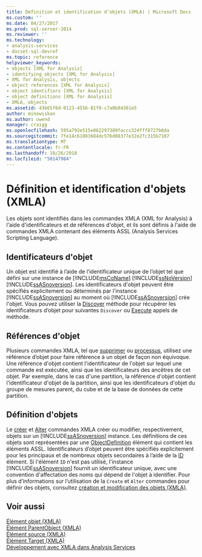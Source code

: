 ```yaml
---
title: Définition et identification d’objets (XMLA) | Microsoft Docs
ms.custom: ''
ms.date: 04/27/2017
ms.prod: sql-server-2014
ms.reviewer: ''
ms.technology:
- analysis-services
- docset-sql-devref
ms.topic: reference
helpviewer_keywords:
- objects [XML for Analysis]
- identifying objects [XML for Analysis]
- XML for Analysis, objects
- object references [XML for Analysis]
- object identifiers [XML for Analysis]
- object definitions [XML for Analysis]
- XMLA, objects
ms.assetid: 43b65f6d-0123-4556-81f0-c7a0b84361e5
author: minewiskan
ms.author: owend
manager: craigg
ms.openlocfilehash: 595a792e515e862297389faccc324fff8727b8da
ms.sourcegitcommit: 7fe14c61083684dc576d88377e32e2fc315b7107
ms.translationtype: MT
ms.contentlocale: fr-FR
ms.lasthandoff: 10/26/2018
ms.locfileid: "50147984"
---
```

# <a name="defining-and-identifying-objects-xmla"></a>Définition et identification d'objets (XMLA)
  Les objets sont identifiés dans les commandes XMLA (XML for Analysis) à l'aide d'identificateurs et de références d'objet, et ils sont définis à l'aide de commandes XMLA contenant des éléments ASSL (Analysis Services Scripting Language).  
  
## <a name="object-identifiers"></a>Identificateurs d'objet  
 Un objet est identifié à l’aide de l’identificateur unique de l’objet tel que défini sur une instance de [!INCLUDE[msCoName](../../includes/msconame-md.md)] [!INCLUDE[ssNoVersion](../../includes/ssnoversion-md.md)] [!INCLUDE[ssASnoversion](../../includes/ssasnoversion-md.md)]. Les identificateurs d'objet peuvent être spécifiés explicitement ou déterminés par l'instance [!INCLUDE[ssASnoversion](../../includes/ssasnoversion-md.md)] au moment où [!INCLUDE[ssASnoversion](../../includes/ssasnoversion-md.md)] crée l'objet. Vous pouvez utiliser la [Discover](https://docs.microsoft.com/bi-reference/xmla/xml-elements-methods-discover) méthode pour récupérer les identificateurs d’objet pour suivantes `Discover` ou [Execute](https://docs.microsoft.com/bi-reference/xmla/xml-elements-methods-execute) appels de méthode.  
  
## <a name="object-references"></a>Références d'objet  
 Plusieurs commandes XMLA, tel que [supprimer](https://docs.microsoft.com/bi-reference/xmla/xml-elements-commands/delete-element-xmla) ou [processus](https://docs.microsoft.com/bi-reference/xmla/xml-elements-commands/process-element-xmla), utilisez une référence d’objet pour faire référence à un objet de façon non équivoque. Une référence d'objet contient l'identificateur de l'objet sur lequel une commande est exécutée, ainsi que les identificateurs des ancêtres de cet objet. Par exemple, dans le cas d'une partition, la référence d'objet contient l'identificateur d'objet de la partition, ainsi que les identificateurs d'objet du groupe de mesures parent, du cube et de la base de données de cette partition.  
  
## <a name="object-definitions"></a>Définition d'objets  
 Le [créer](https://docs.microsoft.com/bi-reference/xmla/xml-elements-commands/create-element-xmla) et [Alter](https://docs.microsoft.com/bi-reference/xmla/xml-elements-commands/alter-element-xmla) commandes XMLA créer ou modifier, respectivement, objets sur un [!INCLUDE[ssASnoversion](../../includes/ssasnoversion-md.md)] instance. Les définitions de ces objets sont représentées par une [ObjectDefinition](https://docs.microsoft.com/bi-reference/xmla/xml-elements-properties/objectdefinition-element-xmla) élément qui contient les éléments ASSL. Identificateurs d’objet peuvent être spécifiés explicitement pour les principaux et de nombreux objets secondaires à l’aide de la [ID](https://docs.microsoft.com/bi-reference/xmla/xml-elements-properties/id-element-xmla) élément. Si l'élément `ID` n'est pas utilisé, l'instance [!INCLUDE[ssASnoversion](../../includes/ssasnoversion-md.md)] fournit un identificateur unique, avec une convention d'affectation des noms qui dépend de l'objet à identifier. Pour plus d’informations sur l’utilisation de la `Create` et `Alter` commandes pour définir des objets, consultez [création et modification des objets &#40;XMLA&#41;](https://docs.microsoft.com/bi-reference/xmla/xml-elements-objects).  
  
## <a name="see-also"></a>Voir aussi  
 [Élément objet &#40;XMLA&#41;](https://docs.microsoft.com/bi-reference/xmla/xml-elements-properties/object-element-xmla)   
 [Élément ParentObject &#40;XMLA&#41;](https://docs.microsoft.com/bi-reference/xmla/xml-elements-properties/object-element-xmla)   
 [Élément source &#40;XMLA&#41;](https://docs.microsoft.com/bi-reference/xmla/xml-elements-properties/source-element-xmla)   
 [Élément Target &#40;XMLA&#41;](https://docs.microsoft.com/bi-reference/xmla/xml-elements-properties/target-element-xmla)   
 [Développement avec XMLA dans Analysis Services](developing-with-xmla-in-analysis-services.md)  
  
  
